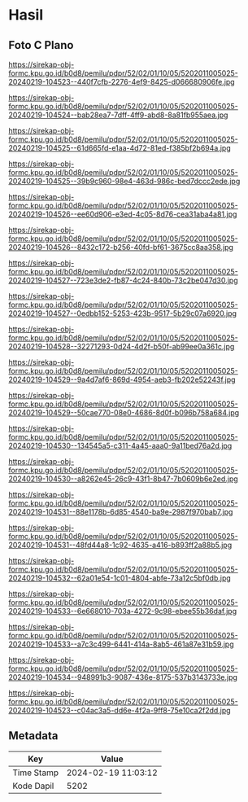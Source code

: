 # Hasil

## Foto C Plano

https://sirekap-obj-formc.kpu.go.id/b0d8/pemilu/pdpr/52/02/01/10/05/5202011005025-20240219-104523--440f7cfb-2276-4ef9-8425-d066680906fe.jpg

https://sirekap-obj-formc.kpu.go.id/b0d8/pemilu/pdpr/52/02/01/10/05/5202011005025-20240219-104524--bab28ea7-7dff-4ff9-abd8-8a81fb955aea.jpg

https://sirekap-obj-formc.kpu.go.id/b0d8/pemilu/pdpr/52/02/01/10/05/5202011005025-20240219-104525--61d665fd-e1aa-4d72-81ed-f385bf2b694a.jpg

https://sirekap-obj-formc.kpu.go.id/b0d8/pemilu/pdpr/52/02/01/10/05/5202011005025-20240219-104525--39b9c960-98e4-463d-986c-bed7dccc2ede.jpg

https://sirekap-obj-formc.kpu.go.id/b0d8/pemilu/pdpr/52/02/01/10/05/5202011005025-20240219-104526--ee60d906-e3ed-4c05-8d76-cea31aba4a81.jpg

https://sirekap-obj-formc.kpu.go.id/b0d8/pemilu/pdpr/52/02/01/10/05/5202011005025-20240219-104526--8432c172-b256-40fd-bf61-3675cc8aa358.jpg

https://sirekap-obj-formc.kpu.go.id/b0d8/pemilu/pdpr/52/02/01/10/05/5202011005025-20240219-104527--723e3de2-fb87-4c24-840b-73c2be047d30.jpg

https://sirekap-obj-formc.kpu.go.id/b0d8/pemilu/pdpr/52/02/01/10/05/5202011005025-20240219-104527--0edbb152-5253-423b-9517-5b29c07a6920.jpg

https://sirekap-obj-formc.kpu.go.id/b0d8/pemilu/pdpr/52/02/01/10/05/5202011005025-20240219-104528--32271293-0d24-4d2f-b50f-ab99ee0a361c.jpg

https://sirekap-obj-formc.kpu.go.id/b0d8/pemilu/pdpr/52/02/01/10/05/5202011005025-20240219-104529--9a4d7af6-869d-4954-aeb3-fb202e52243f.jpg

https://sirekap-obj-formc.kpu.go.id/b0d8/pemilu/pdpr/52/02/01/10/05/5202011005025-20240219-104529--50cae770-08e0-4686-8d0f-b096b758a684.jpg

https://sirekap-obj-formc.kpu.go.id/b0d8/pemilu/pdpr/52/02/01/10/05/5202011005025-20240219-104530--134545a5-c311-4a45-aaa0-9a11bed76a2d.jpg

https://sirekap-obj-formc.kpu.go.id/b0d8/pemilu/pdpr/52/02/01/10/05/5202011005025-20240219-104530--a8262e45-26c9-43f1-8b47-7b0609b6e2ed.jpg

https://sirekap-obj-formc.kpu.go.id/b0d8/pemilu/pdpr/52/02/01/10/05/5202011005025-20240219-104531--88e1178b-6d85-4540-ba9e-2987f970bab7.jpg

https://sirekap-obj-formc.kpu.go.id/b0d8/pemilu/pdpr/52/02/01/10/05/5202011005025-20240219-104531--48fd44a8-1c92-4635-a416-b893ff2a88b5.jpg

https://sirekap-obj-formc.kpu.go.id/b0d8/pemilu/pdpr/52/02/01/10/05/5202011005025-20240219-104532--62a01e54-1c01-4804-abfe-73a12c5bf0db.jpg

https://sirekap-obj-formc.kpu.go.id/b0d8/pemilu/pdpr/52/02/01/10/05/5202011005025-20240219-104533--6e668010-703a-4272-9c98-ebee55b36daf.jpg

https://sirekap-obj-formc.kpu.go.id/b0d8/pemilu/pdpr/52/02/01/10/05/5202011005025-20240219-104533--a7c3c499-6441-414a-8ab5-461a87e31b59.jpg

https://sirekap-obj-formc.kpu.go.id/b0d8/pemilu/pdpr/52/02/01/10/05/5202011005025-20240219-104534--948991b3-9087-436e-8175-537b3143733e.jpg

https://sirekap-obj-formc.kpu.go.id/b0d8/pemilu/pdpr/52/02/01/10/05/5202011005025-20240219-104523--c04ac3a5-dd6e-4f2a-9ff8-75e10ca2f2dd.jpg


## Metadata

| Key        | Value               |
| ---------- | ------------------- |
| Time Stamp | 2024-02-19 11:03:12 |
| Kode Dapil | 5202                |



